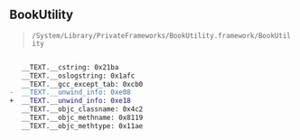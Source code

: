 ## BookUtility

> `/System/Library/PrivateFrameworks/BookUtility.framework/BookUtility`

```diff

   __TEXT.__cstring: 0x21ba
   __TEXT.__oslogstring: 0x1afc
   __TEXT.__gcc_except_tab: 0xcb0
-  __TEXT.__unwind_info: 0xe08
+  __TEXT.__unwind_info: 0xe18
   __TEXT.__objc_classname: 0x4c2
   __TEXT.__objc_methname: 0x8119
   __TEXT.__objc_methtype: 0x11ae

```
